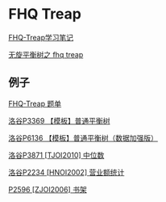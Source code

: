 # FHQ Treap

[FHQ-Treap学习笔记](https://www.luogu.com.cn/article/ifj4ute5)

[无旋平衡树之 fhq treap](https://writings.sh/post/fhq-treap)

## 例子

[FHQ-Treap 题单](https://www.luogu.com.cn/training/147262#problems)

[洛谷P3369 【模板】普通平衡树](https://www.luogu.com.cn/record/176705662)

[洛谷P6136 【模板】普通平衡树（数据加强版）](https://www.luogu.com.cn/record/176706612)

[洛谷P3871 \[TJOI2010\] 中位数](https://www.luogu.com.cn/record/176706801)

[洛谷P2234 \[HNOI2002\] 营业额统计](https://www.luogu.com.cn/record/176706937)

[P2596 \[ZJOI2006\] 书架](https://www.luogu.com.cn/record/176758009)